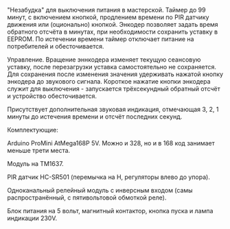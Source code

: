 "Незабудка" для выключения питания в мастерской. Таймер до 99 минут, с включением кнопкой, продлением времени по PIR датчику движения или (оционально) кнопкой. Энкодер позволяет задать время обратного отсчёта в минутах, при необходимости сохранить уставку в EEPROM. По истечении времени таймер отключает питание на потребителей и обесточивается. 

Управление. Вращение эннкодера изменяет текущую сеансовую уставку, после перезагрузки уставка самостоятельно не сохраняется. Для сохранения после изменения значения удерживать нажатой кнопку энкодера до звукового сигнала. Короткое нажатие кнопки энкодера служит для выключения - запускается трёхсекундный обратный отсчёт и устройство обесточивается.

Присутствует дополнительная звуковая индикация, отмечающая 3, 2, 1 минуты до истечения времени и отсчёт последних секунд.

Комплектующие:

Arduino ProMini AtMega168P 5V. Можно и 328, но и в 168 код занимает меньше трети места.

Модуль на TM1637.

PIR датчик HC-SR501 (перемычка на H, регуляторы влево до упора).

Одноканальный релейный модуль с инверсным входом (самы распространённый, с пятивольтовой обмоткой реле).

Блок питания на 5 вольт, магнитный контактор, кнопка пуска и лампа индикации 230V.

